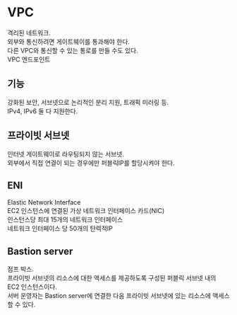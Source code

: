 # VPC
격리된 네트워크.  
외부와 통신하려면 게이트웨이를 통과해야 한다.  
다른 VPC와 통신할 수 있는 통로를 만들 수도 있다.  
VPC 엔드포인트

## 기능
강화된 보안, 서브넷으로 논리적인 분리 지원, 트래픽 미러링 등.  
IPv4, IPv6 둘 다 지원한다.  

## 프라이빗 서브넷
인터넷 게이트웨이로 라우팅되지 않는 서브넷.  
외부에서 직접 연결이 되는 경우에만 퍼블릭IP를 할당시켜야 한다.  

## ENI
Elastic Network Interface    
EC2 인스턴스에 연결된 가상 네트워크 인터페이스 카드(NIC)  
인스턴스당 최대 15개의 네트워크 인터페이스  
네트워크 인터페이스 당 50개의 탄력적IP

## Bastion server
점프 박스.  
프라이빗 서브넷의 리소스에 대한 액세스를 제공하도록 구성된 퍼블릭 서브넷 내의 EC2 인스턴스이다.  
서버 운영자는 Bastion server에 연결한 다음 프라이빗 서브넷에 있는 리소스에 액세스할 수 있다.  
